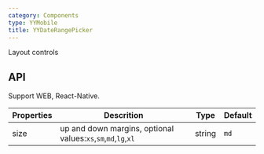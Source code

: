```yaml
---
category: Components
type: YYMobile
title: YYDateRangePicker
---
```


Layout controls

## API

Support WEB, React-Native.

Properties | Descrition | Type | Default
-----------|------------|------|--------
| size   |  up and down margins, optional values:`xs`,`sm`,`md`,`lg`,`xl` | string | `md`  |
